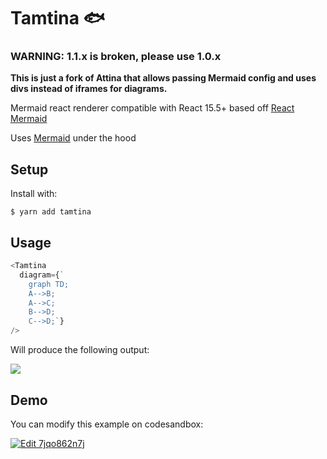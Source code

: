 # Tamtina 🐟

### WARNING: 1.1.x is broken, please use 1.0.x

**This is just a fork of Attina that allows passing Mermaid config and uses divs instead of iframes for diagrams.**

Mermaid react renderer compatible with React 15.5+ based off [React Mermaid](https://github.com/jasonbellamy/react-mermaid)

Uses [Mermaid](https://mermaidjs.github.io/mermaidAPI.html) under the hood

## Setup

Install with:

```shell
$ yarn add tamtina
```

## Usage

```js
<Tamtina
  diagram={`
    graph TD;
    A-->B;
    A-->C;
    B-->D;
    C-->D;`}
/>
```

Will produce the following output:

![](img/output.png)

## Demo

You can modify this example on codesandbox:

[![Edit 7jqo862n7j](https://codesandbox.io/static/img/play-codesandbox.svg)](https://codesandbox.io/s/7jqo862n7j)
